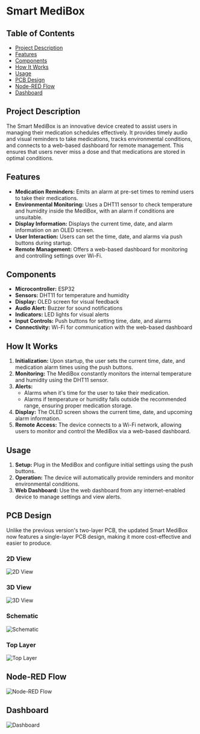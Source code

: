 <!DOCTYPE html>
<html lang="en">
<head>
    <meta charset="UTF-8">
    <meta name="viewport" content="width=device-width, initial-scale=1.0">
  
</head>
<body>

<h1>Smart MediBox</h1>

<h2>Table of Contents</h2>
<ul>
    <li><a href="#description">Project Description</a></li>
    <li><a href="#features">Features</a></li>
    <li><a href="#components">Components</a></li>
    <li><a href="#how-it-works">How It Works</a></li>
    <li><a href="#usage">Usage</a></li>
    <li><a href="#pcb-design">PCB Design</a></li>
    <li><a href="#node-red-flow">Node-RED Flow</a></li>
    <li><a href="#dashboard">Dashboard</a></li>
</ul>

<h2 id="description">Project Description</h2>
<p>The Smart MediBox is an innovative device created to assist users in managing their medication schedules effectively. It provides timely audio and visual reminders to take medications, tracks environmental conditions, and connects to a web-based dashboard for remote management. This ensures that users never miss a dose and that medications are stored in optimal conditions.</p>

<h2 id="features">Features</h2>
<ul>
    <li><strong>Medication Reminders:</strong> Emits an alarm at pre-set times to remind users to take their medications.</li>
    <li><strong>Environmental Monitoring:</strong> Uses a DHT11 sensor to check temperature and humidity inside the MediBox, with an alarm if conditions are unsuitable.</li>
    <li><strong>Display Information:</strong> Displays the current time, date, and alarm information on an OLED screen.</li>
    <li><strong>User Interaction:</strong> Users can set the time, date, and alarms via push buttons during startup.</li>
    <li><strong>Remote Management:</strong> Offers a web-based dashboard for monitoring and controlling settings over Wi-Fi.</li>
</ul>

<h2 id="components">Components</h2>
<ul>
    <li><strong>Microcontroller:</strong> ESP32</li>
    <li><strong>Sensors:</strong> DHT11 for temperature and humidity</li>
    <li><strong>Display:</strong> OLED screen for visual feedback</li>
    <li><strong>Audio Alert:</strong> Buzzer for sound notifications</li>
    <li><strong>Indicators:</strong> LED lights for visual alerts</li>
    <li><strong>Input Controls:</strong> Push buttons for setting time, date, and alarms</li>
    <li><strong>Connectivity:</strong> Wi-Fi for communication with the web-based dashboard</li>
</ul>

<h2 id="how-it-works">How It Works</h2>
<ol>
    <li><strong>Initialization:</strong> Upon startup, the user sets the current time, date, and medication alarm times using the push buttons.</li>
    <li><strong>Monitoring:</strong> The MediBox constantly monitors the internal temperature and humidity using the DHT11 sensor.</li>
    <li><strong>Alerts:</strong> 
        <ul>
            <li>Alarms when it's time for the user to take their medication.</li>
            <li>Alarms if temperature or humidity falls outside the recommended range, ensuring proper medication storage.</li>
        </ul>
    </li>
    <li><strong>Display:</strong> The OLED screen shows the current time, date, and upcoming alarm information.</li>
    <li><strong>Remote Access:</strong> The device connects to a Wi-Fi network, allowing users to monitor and control the MediBox via a web-based dashboard.</li>
</ol>

<h2 id="usage">Usage</h2>
<ol>
    <li><strong>Setup:</strong> Plug in the MediBox and configure initial settings using the push buttons.</li>
    <li><strong>Operation:</strong> The device will automatically provide reminders and monitor environmental conditions.</li>
    <li><strong>Web Dashboard:</strong> Use the web dashboard from any internet-enabled device to manage settings and view alerts.</li>
</ol>

<h2 id="pcb-design">PCB Design</h2>
<p>Unlike the previous version's two-layer PCB, the updated Smart MediBox now features a single-layer PCB design, making it more cost-effective and easier to produce.</p>
<h3>2D View</h3>
<img src="Images/2Dview.png" alt="2D View">
<h3>3D View</h3>
<img src="Images/3Dview.png" alt="3D View">
<h3>Schematic</h3>
<img src="Images/schematic.png" alt="Schematic">
<h3>Top Layer</h3>
<img src="Images/Toplayer.png" alt="Top Layer">

<h2 id="node-red-flow">Node-RED Flow</h2>
<img src="Images/NodeRED_flow.png" alt="Node-RED Flow">

<h2 id="dashboard">Dashboard</h2>
<img src="Images/Dashboard.png" alt="Dashboard">

</body>
</html>
